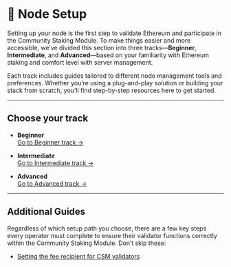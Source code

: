 # 🧱 Node Setup

Setting up your node is the first step to validate Ethereum and participate in the Community Staking Module. To make things easier and more accessible, we’ve divided this section into three tracks—**Beginner**, **Intermediate**, and **Advanced**—based on your familiarity with Ethereum staking and comfort level with server management.

Each track includes guides tailored to different node management tools and preferences. Whether you’re using a plug-and-play solution or building your stack from scratch, you’ll find step-by-step resources here to get started.

---

## Choose your track

- **Beginner**  
  [Go to Beginner track →](./beginner/)

- **Intermediate**  
  [Go to Intermediate track →](./intermediate/)

- **Advanced**  
  [Go to Advanced track →](./advanced/)

---

## Additional Guides

Regardless of which setup path you choose, there are a few key steps every operator must complete to ensure their validator functions correctly within the Community Staking Module. Don’t skip these:

- [Setting the fee recipient for CSM validators](../troubleshooting/setting-the-fee-recipient-for-csm-validators)